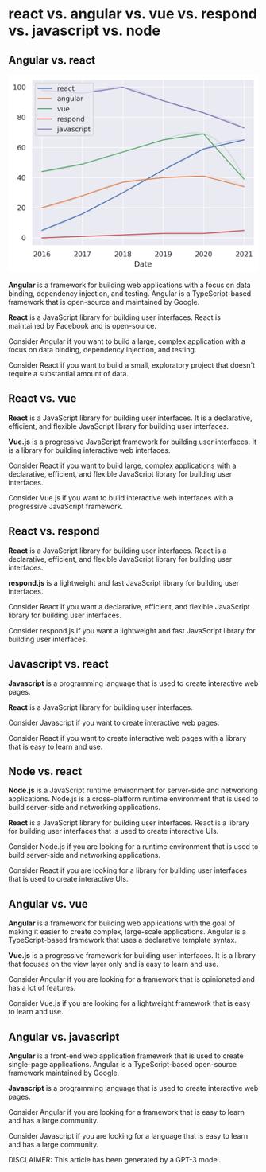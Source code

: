 # react vs. angular vs. vue vs. respond vs. javascript vs. node
## Angular vs. react

![](assets/react-vs-angular-vs-vue/react-vs-angular-vs-vue-vs-respond-vs-javascript-vs-node.png)


**Angular** is a framework for building web applications with a focus on data binding, dependency injection, and testing. Angular is a TypeScript-based framework that is open-source and maintained by Google.

**React** is a JavaScript library for building user interfaces. React is maintained by Facebook and is open-source.

Consider Angular if you want to build a large, complex application with a focus on data binding, dependency injection, and testing.

Consider React if you want to build a small, exploratory project that doesn't require a substantial amount of data.


## React vs. vue


**React** is a JavaScript library for building user interfaces. It is a declarative, efficient, and flexible JavaScript library for building user interfaces.

**Vue.js** is a progressive JavaScript framework for building user interfaces. It is a library for building interactive web interfaces.

Consider React if you want to build large, complex applications with a declarative, efficient, and flexible JavaScript library for building user interfaces.

Consider Vue.js if you want to build interactive web interfaces with a progressive JavaScript framework.


## React vs. respond
 **React** is a JavaScript library for building user interfaces. React is a declarative, efficient, and flexible JavaScript library for building user interfaces.

**respond.js** is a lightweight and fast JavaScript library for building user interfaces.

Consider React if you want a declarative, efficient, and flexible JavaScript library for building user interfaces.

Consider respond.js if you want a lightweight and fast JavaScript library for building user interfaces.


## Javascript vs. react


**Javascript** is a programming language that is used to create interactive web pages.

**React** is a JavaScript library for building user interfaces.

Consider Javascript if you want to create interactive web pages.

Consider React if you want to create interactive web pages with a library that is easy to learn and use.


## Node vs. react


**Node.js** is a JavaScript runtime environment for server-side and networking applications. Node.js is a cross-platform runtime environment that is used to build server-side and networking applications.

**React** is a JavaScript library for building user interfaces. React is a library for building user interfaces that is used to create interactive UIs.

Consider Node.js if you are looking for a runtime environment that is used to build server-side and networking applications.

Consider React if you are looking for a library for building user interfaces that is used to create interactive UIs.

## Angular vs. vue


**Angular** is a framework for building web applications with the goal of making it easier to create complex, large-scale applications. Angular is a TypeScript-based framework that uses a declarative template syntax.

**Vue.js** is a progressive framework for building user interfaces. It is a library that focuses on the view layer only and is easy to learn and use.

Consider Angular if you are looking for a framework that is opinionated and has a lot of features.

Consider Vue.js if you are looking for a lightweight framework that is easy to learn and use.


## Angular vs. javascript


**Angular** is a front-end web application framework that is used to create single-page applications. Angular is a TypeScript-based open-source framework maintained by Google.

**Javascript** is a programming language that is used to create interactive web pages.

Consider Angular if you are looking for a framework that is easy to learn and has a large community.

Consider Javascript if you are looking for a language that is easy to learn and has a large community.




DISCLAIMER: This article has been generated by a GPT-3 model.